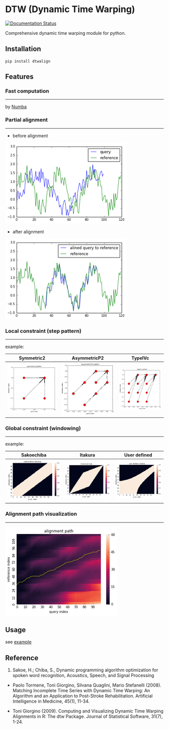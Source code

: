 # DTW (Dynamic Time Warping)
[![Documentation Status](https://readthedocs.org/projects/dtwalign/badge/?version=latest)](https://dtwalign.readthedocs.io/en/latest/?badge=latest)
      
Comprehensive dynamic time warping module for python.

## Installation
```
pip install dtwalign
```

## Features
### Fast computation
---
by [Numba](https://numba.pydata.org)
### Partial alignment
---
  - before alignment

![](img/partial_org.png)

  - after alignment

![](img/partial_res.png)

### Local constraint (step pattern)
---
example:

| Symmetric2 | AsymmetricP2 | TypeIVc |
|:-----------:|:------------:|:------------:|
| ![](img/symmetric2.png) | ![](img/asymmetricP2.png) | ![](img/typeIVc.png) |

### Global constraint (windowing)
---
example:

| Sakoechiba | Itakura | User defined |
|:-----------:|:------------:|:------------:|
| ![](img/sakoechiba.png) | ![](img/itakura.png) | ![](img/user_win.png) |

### Alignment path visualization
---
![](img/partial_path.png)

## Usage
see [example](https://htmlpreview.github.io/?https://github.com/statefb/dtwalign/blob/master/example/example.html)

## Reference
1. Sakoe, H.; Chiba, S., Dynamic programming algorithm optimization for spoken word recognition, Acoustics, Speech, and Signal Processing

* Paolo Tormene, Toni Giorgino, Silvana Quaglini, Mario Stefanelli (2008). Matching Incomplete Time Series with Dynamic Time Warping: An Algorithm and an Application to Post-Stroke Rehabilitation. Artificial Intelligence in Medicine, 45(1), 11-34.

* Toni Giorgino (2009). Computing and Visualizing Dynamic Time Warping Alignments in R: The dtw Package. Journal of Statistical Software, 31(7), 1-24.
